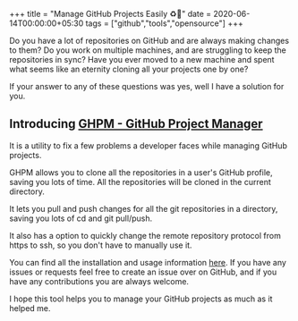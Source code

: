 +++
title = "Manage GitHub Projects Easily ♻📂"
date = 2020-06-14T00:00:00+05:30
tags = ["github","tools","opensource"]
+++

Do you have a lot of repositories on GitHub and are always making changes to them?
Do you work on multiple machines, and are struggling to keep the repositories in sync?
Have you ever moved to a new machine and spent what seems like an eternity cloning all your projects one by one?

If your answer to any of these questions was yes, well I have a solution for you.

## Introducing [GHPM - GitHub Project Manager](https://github.com/2kabhishek/ghpm)

It is a utility to fix a few problems a developer faces while managing GitHub projects.

GHPM allows you to clone all the repositories in a user's GitHub profile, saving you lots of time. All the repositories will be cloned in the current directory.

It lets you pull and push changes for all the git repositories in a directory, saving you lots of cd and git pull/push.

It also has a option to quickly change the remote repository protocol from https to ssh, so you don't have to manually use it.

You can find all the installation and usage information [here](https://github.com/2kabhishek/ghpm).
If you have any issues or requests feel free to create an issue over on GitHub, and if you have any contributions you are always welcome.

I hope this tool helps you to manage your GitHub projects as much as it helped me.
